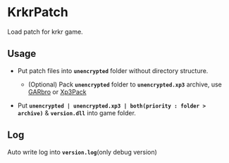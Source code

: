 # KrkrPatch

Load patch for krkr game.

## Usage

- Put patch files into **`unencrypted`** folder without directory structure.

    - (Optional) Pack **`unencrypted`** folder to **`unencrypted.xp3`** archive, use [GARbro](https://github.com/morkt/GARbro) or [Xp3Pack](https://github.com/arcusmaximus/KirikiriTools)
 
- Put **`unencrypted | unencrypted.xp3 | both(priority : folder > archive)`** & **`version.dll`** into game folder.

## Log

Auto write log into **`version.log`**(only debug version)
